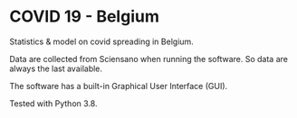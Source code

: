 # COVID 19 - Belgium
Statistics &amp; model on covid spreading in Belgium.

Data are collected from Sciensano when running the software. So data are always the last available. 

The software has a built-in Graphical User Interface (GUI).

Tested with Python 3.8.
